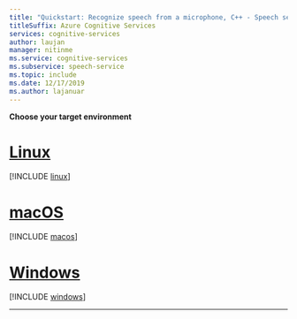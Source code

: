```yaml
---
title: "Quickstart: Recognize speech from a microphone, C++ - Speech service"
titleSuffix: Azure Cognitive Services
services: cognitive-services
author: laujan
manager: nitinme
ms.service: cognitive-services
ms.subservice: speech-service
ms.topic: include
ms.date: 12/17/2019
ms.author: lajanuar
---
```


**Choose your target environment**

# [Linux](#tab/linux)

[!INCLUDE [linux](./linux.md)]

# [macOS](#tab/macOS)

[!INCLUDE [macos](./macos.md)]

# [Windows](#tab/Windows)

[!INCLUDE [windows](./windows.md)]

***